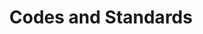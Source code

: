 ---
layout: docs
title: Codes and Standards
prev_section: home
next_section: installation
permalink: /docs/firealarm-codes/
---